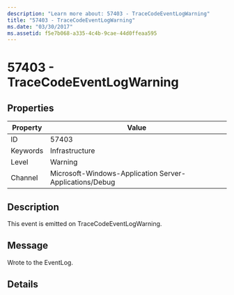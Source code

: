 ```yaml
---
description: "Learn more about: 57403 - TraceCodeEventLogWarning"
title: "57403 - TraceCodeEventLogWarning"
ms.date: "03/30/2017"
ms.assetid: f5e7b068-a335-4c4b-9cae-44d0ffeaa595
---
```

# 57403 - TraceCodeEventLogWarning

## Properties

| Property | Value |
| - | - |
|ID|57403|  
|Keywords|Infrastructure|  
|Level|Warning|  
|Channel|Microsoft-Windows-Application Server-Applications/Debug|  
  
## Description  

 This event is emitted on TraceCodeEventLogWarning.  
  
## Message  

 Wrote to the EventLog.  
  
## Details
